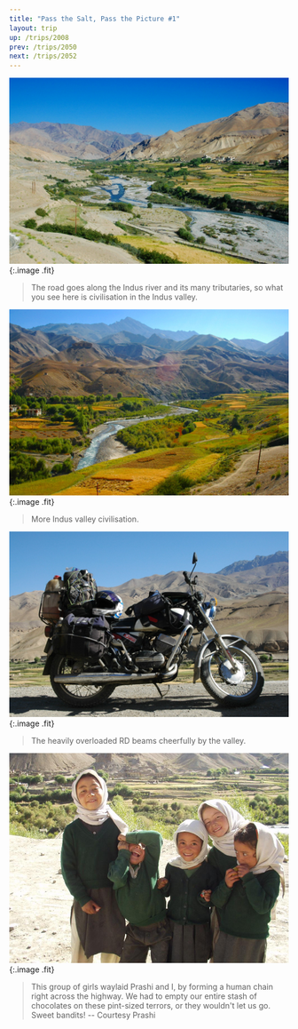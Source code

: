 ```yaml
---
title: "Pass the Salt, Pass the Picture #1"
layout: trip
up: /trips/2008
prev: /trips/2050
next: /trips/2052
---
```


![DSC_0281.JPG](/images/photos/DSC_0281.JPG 'DSC_0281.JPG'){:.image .fit}

>  The road goes along the Indus river and its many             tributaries, so what you see here is civilisation in the Indus             valley. 

![DSC_0282.JPG](/images/photos/DSC_0282.JPG 'DSC_0282.JPG'){:.image .fit}

>  More Indus valley civilisation. 

![DSC_0284.JPG](/images/photos/DSC_0284.JPG 'DSC_0284.JPG'){:.image .fit}

>  The heavily overloaded RD beams cheerfully by             the valley. 

![P2010111.JPG](/images/photos/P2010111.JPG 'P2010111.JPG'){:.image .fit}

>  This group of girls waylaid Prashi and I, by             forming a human chain right across the highway. We had to empty             our entire stash of chocolates on these pint-sized terrors, or             they wouldn't let us go. Sweet bandits! -- Courtesy Prashi 



